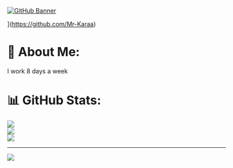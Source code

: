 [![GitHub Banner](https://github.com/Mr-Karaa/Mr-Karaa/assets/125089535/223aef67-47ca-40f9-912d-e63baeb7ff15)](https://github.com/Mr-Karaa)





](https://github.com/Mr-Karaa)
# 💫 About Me:
I work 8 days a week

# 📊 GitHub Stats:
![](https://github-readme-stats.vercel.app/api?username=Mr-Karaa&theme=merko&hide_border=false&include_all_commits=true&count_private=true)<br/>
![](https://github-readme-streak-stats.herokuapp.com/?user=Mr-Karaa&theme=merko&hide_border=false)<br/>
![](https://github-readme-stats.vercel.app/api/top-langs/?username=Mr-Karaa&theme=merko&hide_border=false&include_all_commits=true&count_private=true&layout=compact)

---
[![](https://visitcount.itsvg.in/api?id=Mr-Karaa&icon=0&color=8)](https://visitcount.itsvg.in)

<!-- Proudly created with GPRM ( https://gprm.itsvg.in ) -->
